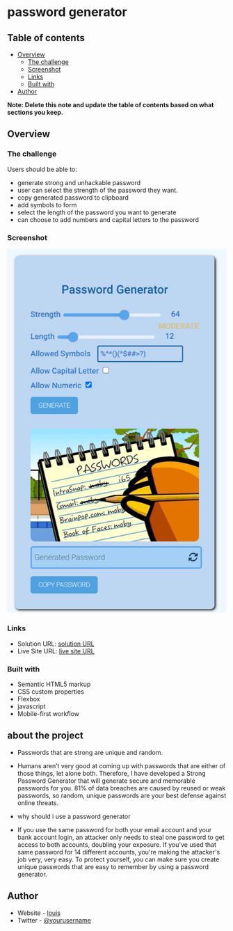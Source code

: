 # password generator



## Table of contents

- [Overview](#overview)
  - [The challenge](#the-challenge)
  - [Screenshot](#screenshot)
  - [Links](#links)
  - [Built with](#built-with)
- [Author](#author)

**Note: Delete this note and update the table of contents based on what sections you keep.**

## Overview

### The challenge

Users should be able to:

- generate strong and unhackable password
- user can select the strength of the password they want.
- copy generated password to clipboard
- add symbols to form 
- select the length of the password you want to generate
- can choose to add numbers and capital letters to the password

### Screenshot

![](./screenshot.png)


### Links

- Solution URL: [ solution URL](https://github.com/louis-bamidele/-project4-passwordGenerator/)
- Live Site URL: [live site URL](https://louis-bamidele.github.io/-project4-passwordGenerator/)



### Built with

- Semantic HTML5 markup
- CSS custom properties
- Flexbox
- javascript
- Mobile-first workflow


## about the project
- Passwords that are strong are unique and random.
- Humans aren’t very good at coming up with passwords that are either of those things, let alone both. Therefore, I have developed a Strong Password Generator that will generate secure and memorable passwords for you. 81% of data breaches are caused by reused or weak passwords, so random, unique passwords are your best defense against online threats.

- why should i use a password generator
- If you use the same password for both your email account and your bank account login, an attacker only needs to steal one password to get access to both accounts, doubling your exposure. If you've used that same password for 14 different accounts, you're making the attacker's job very, very easy. To protect yourself, you can make sure you create unique passwords that are easy to remember by using a password generator.

## Author

- Website - [louis](https://www.your-site.com)
- Twitter - [@yourusername](https://www.twitter.com/_louis_15)


